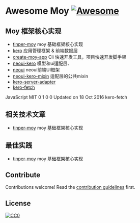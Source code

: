 

# Awesome Moy [![Awesome](https://cdn.rawgit.com/sindresorhus/awesome/d7305f38d29fed78fa85652e3a63e154dd8e8829/media/badge.svg)](https://github.com/sindresorhus/awesome)

## Moy 框架核心实现

- [tinper-moy](https://github.com/iuap-design/tinper-moy/) moy 基础框架核心实现
- [kero](https://github.com/iuap-design/kero/) 应用管理框架 & 前端数据层
- [create-moy-app](https://github.com/iuap-design/create-moy-app/) Cli 快速开发工具，项目快速开发脚手架
- [neoui-kero](https://github.com/iuap-design/neoui-kero) 模型和ui适配层、
- [neoui](https://github.com/iuap-design/tinper-neoui) neoui前端UI框架
- [neoui-kero-mixin](https://github.com/iuap-design/neoui-kero-mixin) 适配层的公共mixin
- [kero-server-adapter](https://github.com/iuap-design/kero-server-adapter) 
- [kero-fetch](https://github.com/iuap-design/kero-fetch) 


 JavaScript  MIT  0  1  0  0 Updated on 18 Oct 2016
kero-fetch

## 相关技术文章

- [tinper-moy](https://github.com/iuap-design/tinper-moy/) moy 基础框架核心实现


## 最佳实践

- [tinper-moy](https://github.com/iuap-design/tinper-moy/) moy 基础框架核心实现


## Contribute

Contributions welcome! Read the [contribution guidelines](contributing.md) first.

## License

[![CC0](http://i.creativecommons.org/p/zero/1.0/88x31.png)](http://creativecommons.org/publicdomain/zero/1.0/)
